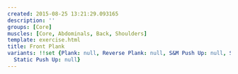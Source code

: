 ```yaml
---
created: 2015-08-25 13:21:29.093165
description: ''
groups: [Core]
muscles: [Core, Abdominals, Back, Shoulders]
template: exercise.html
title: Front Plank
variants: !!set {Plank: null, Reverse Plank: null, S&M Push Up: null, Side Plank: null,
  Static Push Up: null}
---
```

